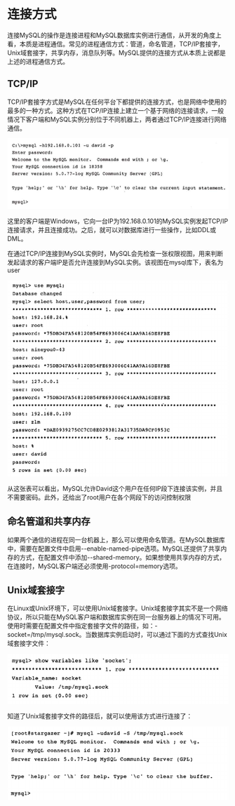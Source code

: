 # 连接方式

连接MySQL的操作是连接进程和MySQL数据库实例进行通信，从开发的角度上看，本质是进程通信。常见的进程通信方式：管道，命名管道，TCP/IP套接字，Unix域套接字，共享内存，消息队列等。MySQL提供的连接方式从本质上说都是上述的进程通信方式。

## TCP/IP

TCP/IP套接字方式是MySQL在任何平台下都提供的连接方式，也是网络中使用的最多的一种方式。这种方式在TCP/IP连接上建立一个基于网络的连接请求，一般情况下客户端和MySQL实例分别位于不同机器上，两者通过TCP/IP连接进行网络通信。

![](../assets/8dc72d15d9064e5945a42f08e9ef7f65_1.png)

这里的客户端是Windows，它向一台IP为192.168.0.101的MySQL实例发起TCP/IP连接请求，并且连接成功。之后，就可以对数据库进行一些操作，比如DDL或DML。

在通过TCP/IP连接到MySQL实例时，MySQL会先检查一张权限视图，用来判断发起请求的客户端IP是否允许连接到MySQL实例。该视图在mysql库下，表名为user

![](../assets/8dc72d15d9064e5945a42f08e9ef7f65_2.png)

从这张表可以看出，MySQL允许David这个用户在任何IP段下连接该实例，并且不需要密码。此外，还给出了root用户在各个网段下的访问控制权限

## 命名管道和共享内存

如果两个通信的进程在同一台机器上，那么可以使用命名管道。在MySQL数据库中，需要在配置文件中启用--enable-named-pipe选项。MySQL还提供了共享内存的方式，在配置文件中添加--shared-memory。如果想使用共享内存的方式，在连接时，MySQL客户端还必须使用-protocol=memory选项。

## Unix域套接字

在Linux或Unix环境下，可以使用Unix域套接字。Unix域套接字其实不是一个网络协议，所以只能在MySQL客户端和数据库实例在同一台服务器上的情况下可用。使用时需要在配置文件中指定套接字文件的路径，如：-socket=/tmp/mysql.sock。当数据库实例启动时，可以通过下面的方式查找Unix域套接字文件：

![](../assets/8dc72d15d9064e5945a42f08e9ef7f65_3.png)

知道了Unix域套接字文件的路径后，就可以使用该方式进行连接了：

![](../assets/8dc72d15d9064e5945a42f08e9ef7f65_4.png)

